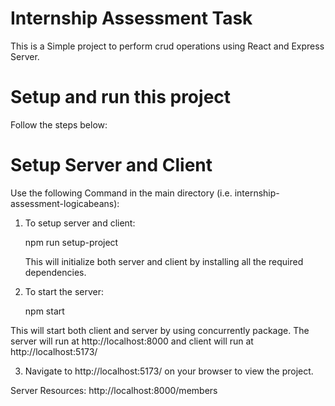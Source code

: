 # Internship Assessment Task

This is a Simple project to perform crud operations using React and Express Server.

# Setup and run this project

Follow the steps below:

# Setup Server and Client
Use the following Command in the main directory (i.e. internship-assessment-logicabeans):

1. To setup server and client:

    npm run setup-project

    This will initialize both server and client by installing all the required dependencies.

2. To start the server:

    npm start

This will start both client and server by using concurrently package.
The server will run at http://localhost:8000 and client will run at  http://localhost:5173/


3. Navigate to  http://localhost:5173/ on your browser to view the project.

Server Resources:
http://localhost:8000/members


